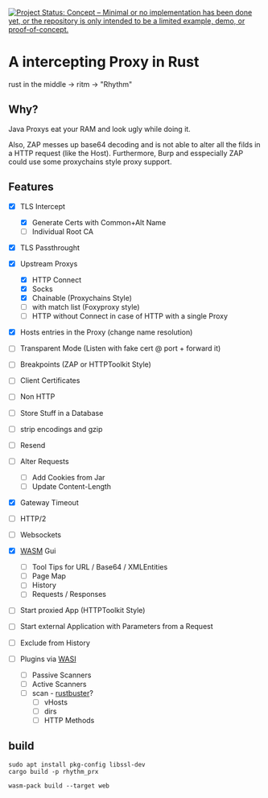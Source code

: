 [![Project Status: Concept – Minimal or no implementation has been done yet, or the repository is only intended to be a limited example, demo, or proof-of-concept.](https://www.repostatus.org/badges/latest/concept.svg)](https://www.repostatus.org/#concept)

# A intercepting Proxy in Rust

rust in the middle -> ritm -> "Rhythm"

## Why?
Java Proxys eat your RAM and look ugly while doing it.

Also, ZAP messes up base64 decoding and is not able to alter all the filds in a HTTP request (like the Host).
Furthermore, Burp and esspecially ZAP could use some proxychains style proxy support.

## Features

- [x] TLS Intercept
    - [x] Generate Certs with Common+Alt Name
    - [ ] Individual Root CA
- [x] TLS Passthrought
- [x] Upstream Proxys
    - [x] HTTP Connect
    - [x] Socks
    - [x] Chainable (Proxychains Style)
    - [ ] with match list (Foxyproxy style)
    - [ ] HTTP without Connect in case of HTTP with a single Proxy
- [x] Hosts entries in the Proxy (change name resolution)
- [ ] Transparent Mode (Listen with fake cert @ port + forward it)
- [ ] Breakpoints (ZAP or HTTPToolkit Style)
- [ ] Client Certificates
- [ ] Non HTTP

- [ ] Store Stuff in a Database
- [ ] strip encodings and gzip
- [ ] Resend
- [ ] Alter Requests
  - [ ] Add Cookies from Jar
  - [ ] Update Content-Length
- [x] Gateway Timeout
- [ ] HTTP/2
- [ ] Websockets

- [x] [WASM](https://webassembly.org/) Gui
    - [ ] Tool Tips for URL / Base64 / XMLEntities
    - [ ] Page Map
    - [ ] History
    - [ ] Requests / Responses

- [ ] Start proxied App (HTTPToolkit Style)
- [ ] Start external Application with Parameters from a Request
- [ ] Exclude from History

- [ ] Plugins via [WASI](https://wasi.dev/)
  - [ ] Passive Scanners
  - [ ] Active Scanners
  - [ ] scan - [rustbuster](https://github.com/phra/rustbuster)?
    - [ ] vHosts
    - [ ] dirs
    - [ ] HTTP Methods

## build


```
sudo apt install pkg-config libssl-dev
cargo build -p rhythm_prx

wasm-pack build --target web
```